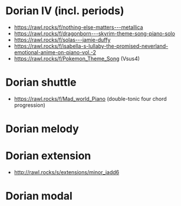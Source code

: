 # Dorian IV (incl. periods)

- https://rawl.rocks/f/nothing-else-matters---metallica
- https://rawl.rocks/f/dragonborn---skyrim-theme-song-piano-solo
- https://rawl.rocks/f/solas---jamie-duffy
- https://rawl.rocks/f/isabella-s-lullaby-the-promised-neverland-emotional-anime-on-piano-vol.-2
- https://rawl.rocks/f/Pokemon_Theme_Song (Vsus4)


# Dorian shuttle

- https://rawl.rocks/f/Mad_world_Piano (double-tonic four chord progression)

# Dorian melody


# Dorian extension

- http://rawl.rocks/s/extensions/minor_iadd6


# Dorian modal
